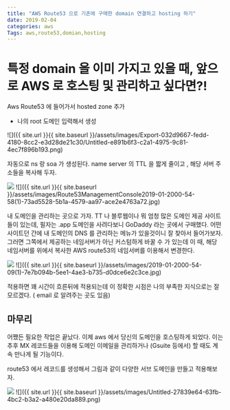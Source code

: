 ```yaml
---
title: "AWS Route53 으로 기존에 구매한 domain 연결하고 hosting 하기"
date: 2019-02-04
categories: aws
Tags: aws,route53,domian,hosting
---
```


# 특정 domain 을 이미 가지고 있을 때, 앞으로 AWS 로 호스팅 및 관리하고 싶다면?!

Aws Route53 에 들어가서 hosted zone 추가

- 나의 root 도메인 입력해서 생성

![]({{ site.url }}{{ site.baseurl }}/assets/images/Export-032d9667-fedd-4180-8cc2-e3d28de21c30/Untitled-e891b6f3-c2a1-4975-9c81-4ec7f896b193.png)

자동으로 ns 랑 soa 가 생성된다. name server 의 TTL 을 짧게 줄이고 , 해당 서버 주소들을 복사해 두자.

![](Route53ManagementConsole2019-01-2000-54-58(1)-73ad5528-5b1a-4579-aa97-ace2e4763a72.jpg)
![]({{ site.url }}{{ site.baseurl }}/assets/images/Route53ManagementConsole2019-01-2000-54-58(1)-73ad5528-5b1a-4579-aa97-ace2e4763a72.jpg)

내 도메인을 관리하는 곳으로 가자. TT 나 블루웹이나 뭐 엄청 많은 도메인 제공 사이트들이 있는데, 필자는 .app 도메인을 사려다보니 GoDaddy 라는 곳에서 구매했다. 어떤 사이트던 간에 내 도메인의 DNS 를 관리하는 메뉴가 있을것이니 잘 찾아서 들어가보자. 그러면 그쪽에서 제공하는 네임서버가 아닌 커스텀하게 바꿀 수 가 있는데 이 때, 해당 네임서버를 위에서 복사한 AWS route53의 네임서버를 이용해서 변경한다.

![](2019-01-2000-54-09(1)-7e7b094b-5ee1-4ae3-b735-d0dce6e2c3ce.jpg)
![]({{ site.url }}{{ site.baseurl }}/assets/images/2019-01-2000-54-09(1)-7e7b094b-5ee1-4ae3-b735-d0dce6e2c3ce.jpg)

적용하면 꽤 시간이 흐른뒤에 적용되는데 이 정확한 시점은 나의 부족한 지식으로는 잘 모르겠다. ( email 로 알려주는 곳도 있음) 

## 마무리

어쨌든 필요한 작업은 끝났다. 이제 aws 에서 당신의 도메인을 호스팅하게 되었다. 이는 추후 MX 레코드들을 이용해 도메인 이메일을 관리하거나 (Gsuite 등에서) 할 때도 계속 만나게 될 기능이다.

route53 에서 레코드를 생성해서 그림과 같이 다양한 서브 도메인을 만들고 적용해보자.

![](Untitled-27839e64-63fb-4bc2-b3a2-a480e20da889.png)
![]({{ site.url }}{{ site.baseurl }}/assets/images/Untitled-27839e64-63fb-4bc2-b3a2-a480e20da889.png)
